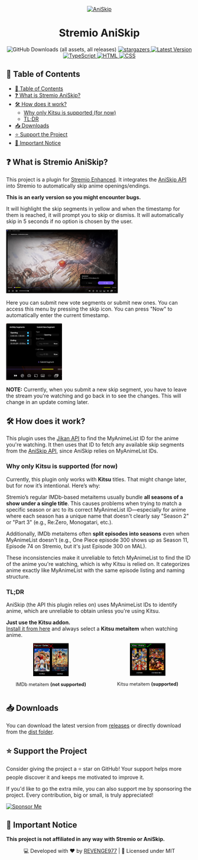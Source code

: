 <p align="center">
	<a href="https://github.com/aniskip">
		<img src="https://avatars.githubusercontent.com/u/154282335?s=200&v=4" alt="AniSkip">
	</a>
	<h1 align="center">Stremio AniSkip</h1>
	<p align="center">
		<img alt="GitHub Downloads (all assets, all releases)" src="https://img.shields.io/github/downloads/REVENGE977/stremio-aniskip/total?style=for-the-badge&color=%237B5BF5">
		<a href="https://github.com/REVENGE977/stremio-aniskip/stargazers">
			<img src="https://img.shields.io/github/stars/REVENGE977/stremio-aniskip.svg?style=for-the-badge&color=%237B5BF5" alt="stargazers">
		</a>
		<a href="https://github.com/REVENGE977/stremio-aniskip/releases/latest">
			<img src="https://img.shields.io/github/v/release/REVENGE977/stremio-aniskip?label=Latest%20Release&style=for-the-badge&color=%237B5BF5" alt="Latest Version">
		</a>
		<br>
		<a href="https://www.typescriptlang.org/">
			<img src="https://img.shields.io/badge/TypeScript-007ACC?style=for-the-badge&logo=typescript&logoColor=white" alt="TypeScript">
		</a>
		<a href="https://developer.mozilla.org/en-US/docs/Web/HTML">
			<img src="https://img.shields.io/badge/HTML-239120?style=for-the-badge&logo=html5&logoColor=white" alt="HTML">
		</a>
		<a href="https://developer.mozilla.org/en-US/docs/Web/CSS">
			<img src="https://img.shields.io/badge/CSS-2965F1?&style=for-the-badge&logo=css3&logoColor=white" alt="CSS">
		</a>
	</p>
</p>

## 📌 Table of Contents

- [📌 Table of Contents](#-table-of-contents)
- [❓ What is Stremio AniSkip?](#-what-is-stremio-aniskip)
- [🛠 How does it work?](#-how-does-it-work)
	- [Why only Kitsu is supported (for now)](#why-only-kitsu-is-supported-for-now)
	- [TL;DR](#tldr)
- [📥 Downloads](#-downloads)
- [⭐ Support the Project](#-support-the-project)
- [🚨 Important Notice](#-important-notice)

## ❓ What is Stremio AniSkip?
This project is a plugin for [Stremio Enhanced](https://github.com/REVENGE977/stremio-enhanced). It integrates the [AniSkip API](https://api.aniskip.com/api-docs) into Stremio to automatically skip anime openings/endings. 

**This is an early version so you might encounter bugs.**

It will highlight the skip segments in yellow and when the timestamp for them is reached, it will prompt you to skip or dismiss. It will automatically skip in 5 seconds if no option is chosen by the user.

<img src="./images/aniskip-example.png" style="width: 60%;" />

Here you can submit new vote segments or submit new ones. You can access this menu by pressing the skip icon.
You can press "Now" to automatically enter the current timestamp.

<img src="./images/aniskip-popup.png" style="width: 30%;" />

<b>NOTE:</b> Currently, when you submit a new skip segment, you have to leave the stream you're watching and go back in to see the changes. This will change in an update coming later.


## 🛠 How does it work?

This plugin uses the [Jikan API](https://jikan.moe/) to find the MyAnimeList ID for the anime you're watching. It then uses that ID to fetch any available skip segments from the [AniSkip API](https://api.aniskip.com/api-docs), since AniSkip relies on MyAnimeList IDs.

### Why only Kitsu is supported (for now)

Currently, this plugin only works with **Kitsu** titles. That might change later, but for now it’s intentional. Here’s why:

Stremio’s regular IMDb-based metaitems usually bundle **all seasons of a show under a single title**. This causes problems when trying to match a specific season or arc to its correct MyAnimeList ID—especially for anime where each season has a unique name that doesn't clearly say "Season 2" or "Part 3" (e.g., Re:Zero, Monogatari, etc.).

Additionally, IMDb metaitems often **split episodes into seasons** even when MyAnimeList doesn't (e.g., One Piece episode 300 shows up as Season 11, Episode 74 on Stremio, but it's just Episode 300 on MAL).

These inconsistencies make it unreliable to fetch MyAnimeList to find the ID of the anime you're watching, which is why Kitsu is relied on. It categorizes anime exactly like MyAnimeList with the same episode listing and naming structure.

### TL;DR

AniSkip (the API this plugin relies on) uses MyAnimeList IDs to identify anime, which are unreliable to obtain unless you're using Kitsu.

**Just use the Kitsu addon.**  
[Install it from here](https://www.stremio-addons.com/anime-kitsu.html) and always select a **Kitsu metaitem** when watching anime.

<div style="display: flex; justify-content: space-between;">
  <div style="text-align: center; width: 48%;">
    <img src="./images/IMDB.png" style="width: 40%;" />
    <p style="font-size: 0.9em;">IMDb metaitem <b>(not supported)</b></p>
  </div>
  <div style="text-align: center; width: 48%;">
    <img src="./images/Kitsu.png" style="width: 40%;" />
    <p style="font-size: 0.9em;">Kitsu metaitem <b>(supported)</b></p>
  </div>
</div>


## 📥 Downloads
You can download the latest version from [releases](https://github.com/REVENGE977/stremio-aniskip/releases) 
or directly download from the [dist folder](https://github.com/REVENGE977/stremio-aniskip/blob/main/dist/AniSkip.plugin.js).

## ⭐ Support the Project
Consider giving the project a ⭐ star on GitHub! Your support helps more people discover it and keeps me motivated to improve it.

If you'd like to go the extra mile, you can also support me by sponsoring the project. Every contribution, big or small, is truly appreciated!

[![Sponsor Me](https://img.shields.io/badge/Sponsor%20Me-%E2%9D%A4-red?style=for-the-badge)](https://github.com/sponsors/REVENGE977)

## 🚨 Important Notice
**This project is not affiliated in any way with Stremio or AniSkip.**

<p align="center">💻 Developed with ❤️ by <a href="https://github.com/REVENGE977">REVENGE977</a> | 📜 Licensed under MIT</p>